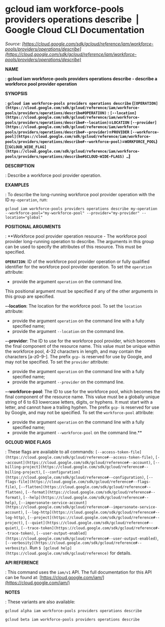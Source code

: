 # gcloud iam workforce-pools providers operations describe  |  Google Cloud CLI Documentation

*Source: [https://cloud.google.com/sdk/gcloud/reference/iam/workforce-pools/providers/operations/describe](https://cloud.google.com/sdk/gcloud/reference/iam/workforce-pools/providers/operations/describe)*

**NAME**

: **gcloud iam workforce-pools providers operations describe - describe a workforce pool provider operation**

**SYNOPSIS**

: **`gcloud iam workforce-pools providers operations describe` (`[OPERATION](https://cloud.google.com/sdk/gcloud/reference/iam/workforce-pools/providers/operations/describe#OPERATION)` : `[--location](https://cloud.google.com/sdk/gcloud/reference/iam/workforce-pools/providers/operations/describe#--location)`=`LOCATION` `[--provider](https://cloud.google.com/sdk/gcloud/reference/iam/workforce-pools/providers/operations/describe#--provider)`=`PROVIDER` `[--workforce-pool](https://cloud.google.com/sdk/gcloud/reference/iam/workforce-pools/providers/operations/describe#--workforce-pool)`=`WORKFORCE_POOL`) [`[GCLOUD_WIDE_FLAG](https://cloud.google.com/sdk/gcloud/reference/iam/workforce-pools/providers/operations/describe#GCLOUD-WIDE-FLAGS) …`]**

**DESCRIPTION**

: Describe a workforce pool provider operation.

**EXAMPLES**

: To describe the long-running workforce pool provider operation with the ID
``my-operation``, run:

```
gcloud iam workforce-pools providers operations describe my-operation --workforce-pool="my-workforce-pool" --provider="my-provider" --location="global"
```

**POSITIONAL ARGUMENTS**

: **Workforce pool provider operation resource - The workforce pool provider
long-running operation to describe. The arguments in this group can be used to
specify the attributes of this resource.
This must be specified.

**`OPERATION`**:
ID of the workforce pool provider operation or fully qualified identifier for
the workforce pool provider operation.
To set the `operation` attribute:

- provide the argument `operation` on the command line.

This positional argument must be specified if any of the other arguments in this
group are specified.

**--location**:
The location for the workforce pool.
To set the `location` attribute:

- provide the argument `operation` on the command line with a fully
specified name;
- provide the argument `--location` on the command line.

**--provider**:
The ID to use for the workforce pool provider, which becomes the final component
of the resource name. This value must be unique within the workforce pool, 4-32
characters in length, and may contain the characters [a-z0-9-]. The prefix
`gcp-` is reserved for use by Google, and may not be specified.
To set the `provider` attribute:

- provide the argument `operation` on the command line with a fully
specified name;
- provide the argument `--provider` on the command line.

**--workforce-pool**:
The ID to use for the workforce pool, which becomes the final component of the
resource name. This value must be a globally unique string of 6 to 63 lowercase
letters, digits, or hyphens. It must start with a letter, and cannot have a
trailing hyphen. The prefix `gcp-` is reserved for use by Google, and
may not be specified.
To set the `workforce-pool` attribute:

- provide the argument `operation` on the command line with a fully
specified name;
- provide the argument `--workforce-pool` on the command line.**

**GCLOUD WIDE FLAGS**

: These flags are available to all commands: `[--access-token-file](https://cloud.google.com/sdk/gcloud/reference#--access-token-file)`,
`[--account](https://cloud.google.com/sdk/gcloud/reference#--account)`, `[--billing-project](https://cloud.google.com/sdk/gcloud/reference#--billing-project)`,
`[--configuration](https://cloud.google.com/sdk/gcloud/reference#--configuration)`,
`[--flags-file](https://cloud.google.com/sdk/gcloud/reference#--flags-file)`,
`[--flatten](https://cloud.google.com/sdk/gcloud/reference#--flatten)`, `[--format](https://cloud.google.com/sdk/gcloud/reference#--format)`, `[--help](https://cloud.google.com/sdk/gcloud/reference#--help)`, `[--impersonate-service-account](https://cloud.google.com/sdk/gcloud/reference#--impersonate-service-account)`,
`[--log-http](https://cloud.google.com/sdk/gcloud/reference#--log-http)`,
`[--project](https://cloud.google.com/sdk/gcloud/reference#--project)`, `[--quiet](https://cloud.google.com/sdk/gcloud/reference#--quiet)`, `[--trace-token](https://cloud.google.com/sdk/gcloud/reference#--trace-token)`, `[--user-output-enabled](https://cloud.google.com/sdk/gcloud/reference#--user-output-enabled)`,
`[--verbosity](https://cloud.google.com/sdk/gcloud/reference#--verbosity)`.
Run `$ [gcloud help](https://cloud.google.com/sdk/gcloud/reference)` for details.

**API REFERENCE**

: This command uses the `iam/v1` API. The full documentation for this
API can be found at: [https://cloud.google.com/iam/](https://cloud.google.com/iam/)

**NOTES**

: These variants are also available:

```
gcloud alpha iam workforce-pools providers operations describe
```

```
gcloud beta iam workforce-pools providers operations describe
```
